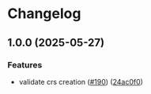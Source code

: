 # Changelog

## 1.0.0 (2025-05-27)


### Features

* validate crs creation ([#190](https://github.com/prefapp/daggerverse/issues/190)) ([24ac0f0](https://github.com/prefapp/daggerverse/commit/24ac0f0e8f129baa593b47ca8daf16f42114025e))
